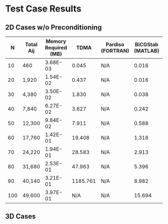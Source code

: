 # Test Case Results

## 2D Cases w/o Preconditioning
														
| N | Total Aij | Memory Required (MB) | TDMA | Pardiso (FORTRAN) | BiCGStab (MATLAB) | GMRES (MATLAB) | BiCGStab (1) (MATLAB) | MLDIVIDE (MATLAB) |	
| --- | --- | --- | --- | --- | --- | --- | --- | --- |
| 10 | 460 | 3.68E-03 | 0.045 | N/A | 0.016 | 0.058 | 0.058 | 0.001 | 
| 20 | 1,920 | 1.54E-02 | 0.437 | N/A | 0.016 | 0.025 | 0.019 | 0.003 | 
| 30 | 4,380 | 3.50E-02 | 1.830 | N/A | 0.038 | 0.068 | 0.044 | 0.017 | 
| 40 | 7,840 | 6.27E-02 | 3.627 | N/A | 0.242 | 0.280 | 0.254 | 0.065 | 
| 50 | 12,300 | 9.84E-02 | 7.911 | N/A | 0.588 | 0.519 | 0.591 | 0.219 | 
| 60 | 17,760 | 1.42E-01 | 19.408 | N/A | 1.316 | 1.536 | 1.284 | 0.548 | 
| 70 | 24,220 | 1.94E-01 | 28.583 | N/A | 2.913 | 2.717 | 2.562 | 1.294 | 
| 80 | 31,680 | 2.53E-01 | 47.963 | N/A | 5.396 | 5.519 | 5.229 | 2.714 | 
| 90 | 40,140 | 3.21E-01 | 1185.761 | N/A | 8.982 | 10.603 | 7.968 | 5.208 | 
| 100 | 49,600 | 3.97E-01 | N/A | N/A | 15.694 | 14.678 | 13.729 | 9.302 | 

## 3D Cases
